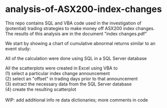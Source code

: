# analysis-of-ASX200-index-changes
This repo contains SQL and VBA code used in the investigation of (potential) trading strategies
to make money off ASX200 index changes. The results of this analysis are in the document "index changes.pdf"

We start by showing a chart of cumulative abnormal returns similar to an event study:


All of the calculation were done using SQL in a SQL Server database

All the scatterplots were created in Excel using VBA to<br>
(1) select a particular index change announcement<br>
(2) select an "offset" in trading days prior to that announcement<br>
(3) extract the necessary data from the SQL Server database<br>
(4) create the resulting scatterplot<br>
<br>
WIP: add additional info re data dictionaries; more comments in code
